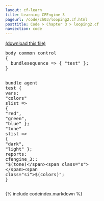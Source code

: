 ```yaml
---
layout: cf-learn
title: Learning CFEngine 3
pageurl: /code/ch03/looping2.cf.html
posttitle: Code > Chapter 3 > looping2.cf
navsection: code
---
```


[(download this file)](https://raw.github.com/zzamboni/cf-learn.info/master/src/ch03/looping2.cf)

<div class="highlight"><pre><span class="k">body</span> <span class="k">common</span> <span class="k">control</span>
<span class="p">{</span>
  <span class="kr">bundlesequence</span> <span class="o">=&gt;</span> <span class="p">{</span> <span class="s">&quot;test&quot;</span> <span class="p">};</span>
<span class="p">}</span>

<span class="k">bundle</span> <span class="k">agent</span> <span class="nf">test</span>
<span class="p">{</span>
<span class="kd">vars</span><span class="p">:</span>
  <span class="p">&quot;</span><span class="nv">colors</span><span class="p">&quot;</span> <span class="kt">slist</span> <span class="o">=&gt;</span> <span class="p">{</span> <span class="s">&quot;red&quot;</span><span class="p">,</span> <span class="s">&quot;green&quot;</span><span class="p">,</span> <span class="s">&quot;blue&quot;</span> <span class="p">};</span>
  <span class="p">&quot;</span><span class="nv">tone</span><span class="p">&quot;</span>   <span class="kt">slist</span> <span class="o">=&gt;</span> <span class="p">{</span> <span class="s">&quot;dark&quot;</span><span class="p">,</span> <span class="s">&quot;light&quot;</span> <span class="p">};</span>
<span class="kd">reports</span><span class="p">:</span>
  <span class="nc">cfengine_3</span><span class="p">::</span>
    <span class="s">&quot;</span><span class="si">$(tone)</span><span class="s"> </span><span class="si">$(colors)</span><span class="s">&quot;</span><span class="p">;</span>
<span class="p">}</span>
</pre></div>


{% include codeindex.markdown %}
